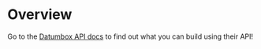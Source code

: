 # Overview

Go to the [Datumbox API docs](https://www.datumbox.com/machine-learning-api/)
to find out what you can build using their API!
